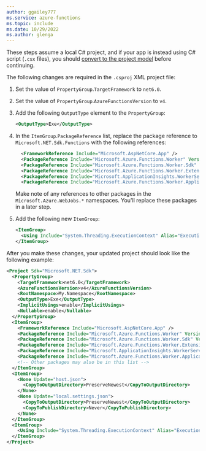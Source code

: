 ```yaml
---
author: ggailey777
ms.service: azure-functions
ms.topic: include
ms.date: 10/29/2022
ms.author: glenga
---
```


These steps assume a local C# project, and if your app is instead using C# script (`.csx` files), you should [convert to the project model](../articles/azure-functions/functions-reference-csharp.md#convert-a-c-script-app-to-a-c-project) before continuing.

The following changes are required in the `.csproj` XML project file: 

1. Set the value of `PropertyGroup`.`TargetFramework` to `net6.0`.

1. Set the value of `PropertyGroup`.`AzureFunctionsVersion` to `v4`.

1. Add the following `OutputType` element to the `PropertyGroup`:

    ```xml
    <OutputType>Exe</OutputType>
    ```

1. In the `ItemGroup`.`PackageReference` list, replace the package reference to `Microsoft.NET.Sdk.Functions` with the following references:

    ```xml
      <FrameworkReference Include="Microsoft.AspNetCore.App" />
      <PackageReference Include="Microsoft.Azure.Functions.Worker" Version="1.19.0" />
      <PackageReference Include="Microsoft.Azure.Functions.Worker.Sdk" Version="1.15.1" />
      <PackageReference Include="Microsoft.Azure.Functions.Worker.Extensions.Http.AspNetCore" Version="1.0.0" />
      <PackageReference Include="Microsoft.ApplicationInsights.WorkerService" Version="2.21.0" />
      <PackageReference Include="Microsoft.Azure.Functions.Worker.ApplicationInsights" Version="1.0.0" />
    ```

    Make note of any references to other packages in the `Microsoft.Azure.WebJobs.*` namespaces. You'll replace these packages in a later step.

1. Add the following new `ItemGroup`:

    ```xml
    <ItemGroup>
      <Using Include="System.Threading.ExecutionContext" Alias="ExecutionContext"/>
    </ItemGroup>
    ```

After you make these changes, your updated project should look like the following example:

```xml
<Project Sdk="Microsoft.NET.Sdk">
  <PropertyGroup>
    <TargetFramework>net6.0</TargetFramework>
    <AzureFunctionsVersion>v4</AzureFunctionsVersion>
    <RootNamespace>My.Namespace</RootNamespace>
    <OutputType>Exe</OutputType>
    <ImplicitUsings>enable</ImplicitUsings>
    <Nullable>enable</Nullable>
  </PropertyGroup>
  <ItemGroup>
    <FrameworkReference Include="Microsoft.AspNetCore.App" />
    <PackageReference Include="Microsoft.Azure.Functions.Worker" Version="1.19.0" />
    <PackageReference Include="Microsoft.Azure.Functions.Worker.Sdk" Version="1.15.1" />
    <PackageReference Include="Microsoft.Azure.Functions.Worker.Extensions.Http.AspNetCore" Version="1.0.0" />
    <PackageReference Include="Microsoft.ApplicationInsights.WorkerService" Version="2.21.0" />
    <PackageReference Include="Microsoft.Azure.Functions.Worker.ApplicationInsights" Version="1.0.0" />
    <!-- Other packages may also be in this list -->
  </ItemGroup>
  <ItemGroup>
    <None Update="host.json">
      <CopyToOutputDirectory>PreserveNewest</CopyToOutputDirectory>
    </None>
    <None Update="local.settings.json">
      <CopyToOutputDirectory>PreserveNewest</CopyToOutputDirectory>
      <CopyToPublishDirectory>Never</CopyToPublishDirectory>
    </None>
  </ItemGroup>
  <ItemGroup>
    <Using Include="System.Threading.ExecutionContext" Alias="ExecutionContext"/>
  </ItemGroup>
</Project>
```
